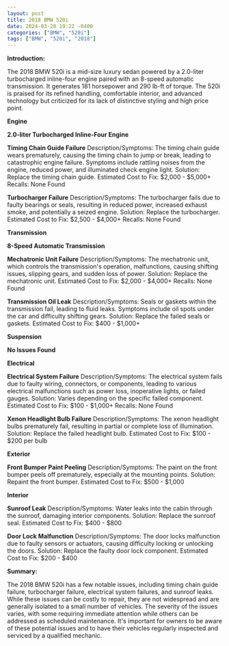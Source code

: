 ```yaml
---
layout: post
title: 2018 BMW 520i
date: 2024-03-28 19:22 -0400
categories: ["BMW", "520i"]
tags: ["BMW", "520i", "2018"]
---
```

**Introduction:**

The 2018 BMW 520i is a mid-size luxury sedan powered by a 2.0-liter turbocharged inline-four engine paired with an 8-speed automatic transmission. It generates 181 horsepower and 290 lb-ft of torque. The 520i is praised for its refined handling, comfortable interior, and advanced technology but criticized for its lack of distinctive styling and high price point.

**Engine**

**2.0-liter Turbocharged Inline-Four Engine**

**Timing Chain Guide Failure**
Description/Symptoms: The timing chain guide wears prematurely, causing the timing chain to jump or break, leading to catastrophic engine failure. Symptoms include rattling noises from the engine, reduced power, and illuminated check engine light.
Solution: Replace the timing chain guide.
Estimated Cost to Fix: $2,000 - $5,000+
Recalls: None Found

**Turbocharger Failure**
Description/Symptoms: The turbocharger fails due to faulty bearings or seals, resulting in reduced power, increased exhaust smoke, and potentially a seized engine.
Solution: Replace the turbocharger.
Estimated Cost to Fix: $2,500 - $4,000+
Recalls: None Found

**Transmission**

**8-Speed Automatic Transmission**

**Mechatronic Unit Failure**
Description/Symptoms: The mechatronic unit, which controls the transmission's operation, malfunctions, causing shifting issues, slipping gears, and sudden loss of power.
Solution: Replace the mechatronic unit.
Estimated Cost to Fix: $2,000 - $4,000+
Recalls: None Found

**Transmission Oil Leak**
Description/Symptoms: Seals or gaskets within the transmission fail, leading to fluid leaks. Symptoms include oil spots under the car and difficulty shifting gears.
Solution: Replace the failed seals or gaskets.
Estimated Cost to Fix: $400 - $1,000+

**Suspension**

**No Issues Found**

**Electrical**

**Electrical System Failure**
Description/Symptoms: The electrical system fails due to faulty wiring, connectors, or components, leading to various electrical malfunctions such as power loss, inoperative lights, or failed gauges.
Solution: Varies depending on the specific failed component.
Estimated Cost to Fix: $100 - $1,000+
Recalls: None Found

**Xenon Headlight Bulb Failure**
Description/Symptoms: The xenon headlight bulbs prematurely fail, resulting in partial or complete loss of illumination.
Solution: Replace the failed headlight bulb.
Estimated Cost to Fix: $100 - $200 per bulb

**Exterior**

**Front Bumper Paint Peeling**
Description/Symptoms: The paint on the front bumper peels off prematurely, especially at the mounting points.
Solution: Repaint the front bumper.
Estimated Cost to Fix: $500 - $1,000

**Interior**

**Sunroof Leak**
Description/Symptoms: Water leaks into the cabin through the sunroof, damaging interior components.
Solution: Replace the sunroof seal.
Estimated Cost to Fix: $400 - $800

**Door Lock Malfunction**
Description/Symptoms: The door locks malfunction due to faulty sensors or actuators, causing difficulty locking or unlocking the doors.
Solution: Replace the faulty door lock component.
Estimated Cost to Fix: $200 - $400

**Summary:**

The 2018 BMW 520i has a few notable issues, including timing chain guide failure, turbocharger failure, electrical system failures, and sunroof leaks. While these issues can be costly to repair, they are not widespread and are generally isolated to a small number of vehicles. The severity of the issues varies, with some requiring immediate attention while others can be addressed as scheduled maintenance. It's important for owners to be aware of these potential issues and to have their vehicles regularly inspected and serviced by a qualified mechanic.
